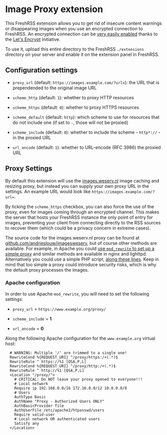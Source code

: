 # Image Proxy extension

This FreshRSS extension allows you to get rid of insecure content warnings or disappearing images when you use an encrypted connection to FreshRSS. An encrypted connection can be [very easily enabled](http://fransdejonge.com/2016/05/lets-encrypt-on-debianjessie/) thanks to the [Let's Encrypt](https://letsencrypt.org/) initiative.

To use it, upload this entire directory to the FreshRSS `./extensions` directory on your server and enable it on the extension panel in FreshRSS.

## Configuration settings

* `proxy_url` (default: `https://images.example.com/?url=`): the URL that is prependended to the original image URL

* `scheme_http` (default: `1`): whether to proxy HTTP resources

* `scheme_https` (default: `0`): whether to proxy HTTPS resources

* `scheme_default` (default: `http`): which scheme to use for resources that do not include one (if set to `-`, those will not be proxied)

* `scheme_include` (default: `0`): whether to include the scheme - `http*://` - in the proxied URL

* `url_encode` (default: `1`): whether to URL-encode (RFC 3986) the proxied URL

## Proxy Settings

By default this extension will use the [images.weserv.nl](https://images.weserv.nl) image caching and resizing proxy, but instead you can supply your own proxy URL in the settings. An example URL would look like ``https://images.example.com/?url=``.

By ticking the `scheme_https` checkbox, you can also force the use of the proxy, even for images coming through an encrypted channel. This makes the server that hosts your FreshRSS instance the only point of entry for images, preventing your client from connecting directly to the RSS sources to recover them (which could be a privacy concern in extreme cases).

The source code for the images.weserv.nl proxy can be found at [github.com/andrieslouw/imagesweserv](https://github.com/andrieslouw/imagesweserv), but of course other methods are available. For example, in Apache you could [use `mod_rewrite` to set up a simple proxy](https://httpd.apache.org/docs/2.2/rewrite/proxy.html) and similar methods are available in nginx and lighttpd. Alternatively you could use a simple PHP script, [along these lines](https://github.com/Alexxz/Simple-php-proxy-script). Keep in mind that too simple a proxy could introduce security risks, which is why the default proxy processes the images.

### Apache configuration

In order to use Apache `mod_rewrite`, you will need to set the following settings:

* `proxy_url` = ``https://www.example.org/proxy/``

* `scheme_include` = **1**

* `url_encode` = **0**

Along the following Apache configuration for the `www.example.org` virtual host:

```
  # WARNING: Multiple '/' are trimmed to a single one!
  RewriteCond %{REQUEST_URI} ^/proxy/https:/+(.*)$
  RewriteRule ^ https://%1 [QSA,P,L]
  RewriteCond %{REQUEST_URI} ^/proxy/http:/+(.*)$
  RewriteRule ^ http://%1 [QSA,P,L]
  <Location "/proxy/">
    # CRITICAL: Do NOT leave your proxy opened to everyone!!!
    # Local network
    Require ip 192.168.0.0/16 172.16.0.0/12 10.0.0.0/8
    # Users
    AuthType Basic
    AuthName "Proxy - Authorized Users ONLY"
    AuthBasicProvider file
    AuthUserFile /etc/apache2/htpasswd/users
    Require valid-user
    # Local network OR authenticated users
    Satisfy any
  </Location>
```
